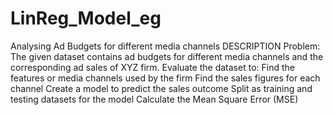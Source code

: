 # LinReg_Model_eg
Analysing Ad Budgets for different media channels DESCRIPTION  Problem:  The given dataset contains ad budgets for different media channels and the corresponding ad sales of XYZ firm. Evaluate the dataset to:  Find the features or media channels used by the firm Find the sales figures for each channel Create a model  to predict the sales outcome Split as training and testing datasets for the model Calculate the Mean Square Error (MSE)
